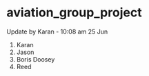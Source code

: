 # aviation_group_project

Update by Karan - 10:08 am 25 Jun

1. Karan
2. Jason
3. Boris Doosey
4. Reed
